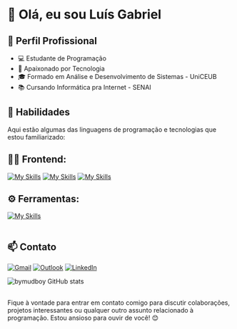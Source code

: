 # 👋 Olá, eu sou Luís Gabriel

## 💼 Perfil Profissional

- 💻 Estudante de Programação
- 🌱 Apaixonado por Tecnologia
- 🎓 Formado em Análise e Desenvolvimento de Sistemas - UniCEUB
- 📚 Cursando Informática pra Internet - SENAI

## 🚀 Habilidades

Aqui estão algumas das linguagens de programação e tecnologias que estou familiarizado:

## 👨‍💻 Frontend: 
[![My Skills](https://skillicons.dev/icons?i=html)](https://skillicons.dev)
[![My Skills](https://skillicons.dev/icons?i=css)](https://skillicons.dev)
[![My Skills](https://skillicons.dev/icons?i=javascript)](https://skillicons.dev)


## ⚙️ Ferramentas:
[![My Skills](https://skillicons.dev/icons?i=vscode,git,github)](https://skillicons.dev)<br><br>

## 📫 Contato

[![Gmail](https://img.shields.io/badge/Gmail-D14836?style=for-the-badge&logo=gmail&logoColor=white)](mailto:luisgabrielhigh@gmail.com)
[![Outlook](https://img.shields.io/badge/Outlook-0078D4?style=for-the-badge&logo=microsoft-outlook&logoColor=white)](mailto:luis.high@hotmail.com)
[![LinkedIn](https://img.shields.io/badge/LinkedIn-0A66C2?style=for-the-badge&logo=linkedin&logoColor=white)](https://www.linkedin.com/in/byluisgabriel)


![bymudboy GitHub stats](https://github-readme-stats.vercel.app/api?username=bymudboy&show_icons=true&theme=dark) <br><br>

Fique à vontade para entrar em contato comigo para discutir colaborações, projetos interessantes ou qualquer outro assunto relacionado à programação. Estou ansioso para ouvir de você! 😊
